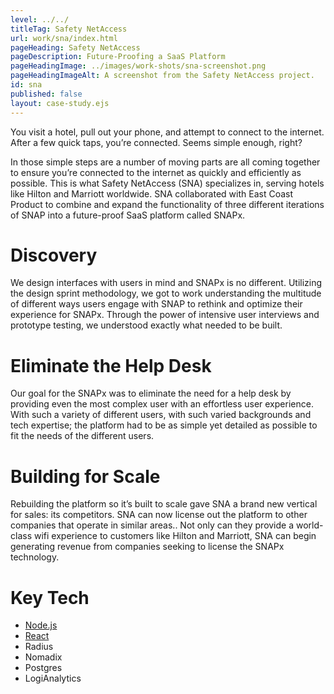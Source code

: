 ```yaml
---
level: ../../
titleTag: Safety NetAccess
url: work/sna/index.html
pageHeading: Safety NetAccess
pageDescription: Future-Proofing a SaaS Platform
pageHeadingImage: ../images/work-shots/sna-screenshot.png
pageHeadingImageAlt: A screenshot from the Safety NetAccess project.
id: sna
published: false
layout: case-study.ejs
---
```


<p class="paragraph--major">You visit a hotel, pull out your phone, and attempt to connect to the internet. After a few quick taps, you’re connected. Seems simple enough, right?</p>

<p class="paragraph--major">In those simple steps are  a number of moving parts are all coming together to ensure you’re connected to the internet as quickly and efficiently as possible. This is what Safety NetAccess (SNA) specializes in, serving hotels like Hilton and Marriott worldwide. SNA collaborated with East Coast Product to combine and expand the functionality of three different iterations of SNAP into a future-proof SaaS platform called SNAPx.</p>

<h1 class="text-heading-one">Discovery</h1>

<p>We design interfaces with users in mind and SNAPx is no different. Utilizing the design sprint methodology, we got to work understanding the multitude of different ways users engage with SNAP to rethink and optimize their experience for SNAPx. Through the power of intensive user interviews and prototype testing, we understood exactly what needed to be built.</p>

<h1 class="text-heading-one">Eliminate the Help Desk</h1>

<p>Our goal for the SNAPx was to eliminate the need for a help desk by providing even the most complex user with an effortless user experience. With such a variety of different users, with such varied backgrounds and tech expertise; the platform had to be as simple yet detailed as possible to fit the needs of the different users.</p>

<h1 class="text-heading-one">Building for Scale</h1>

<p>Rebuilding the platform so it’s built to scale gave SNA a brand new vertical for sales: its competitors. SNA can now license out the platform to other companies that operate in similar areas.. Not only can they provide a world-class wifi experience to customers like Hilton and Marriott, SNA can begin generating revenue from companies seeking to license the SNAPx technology.</p>

<h1 class="text-heading-one">Key Tech</h1>

<ul>
  <li><a href="../../technologies/node">Node.js</a></li>
  <li><a href="../../technologies/react">React</a></li>
  <li>Radius</li>
  <li>Nomadix</li>
  <li>Postgres</li>
  <li>LogiAnalytics</li>
</ul>